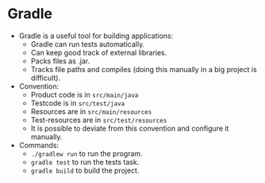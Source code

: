 # Gradle
- Gradle is a useful tool for building applications:
	- Gradle can run tests automatically.
	- Can keep good track of external libraries.
	- Packs files as .jar.
	- Tracks file paths and compiles (doing this manually in a big project is difficult).
- Convention:
	- Product code is in `src/main/java`
	- Testcode is in `src/test/java`
	- Resources are in `src/main/resources`
	- Test-resources are in `src/test/resources`
	- It is possible to deviate from this convention and configure it manually.
- Commands:
	- `./gradlew run` to run the program.
	- `gradle test` to run the tests task.
	- `gradle build` to build the project.